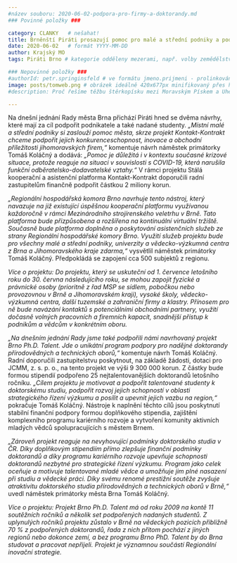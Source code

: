 ```yaml
---
#název souboru: 2020-06-02-podpora-pro-firmy-a-doktorandy.md
### Povinné položky ###

category: CLANKY   # nešahat!
title: Brněnští Piráti prosazují pomoc pro malé a střední podniky a podporu pro doktorandy
date: 2020-06-02   # formát YYYY-MM-DD
author: Krajský MO
tags: Piráti Brno # kategorie odděleny mezerami, např. volby zemědělství životní-prostředí piráti (viz https://jihomoravsky.pirati.cz/tags/)

### Nepovinné položky ###
#authorId: petr.springinsfeld # ve formátu jmeno.prijmeni - prolinkování s profilem přes uid
image: posts/tomweb.png # obrázek ideálně 420x677px minifikovaný přes https://tinypng.com/
#description: Proč řešíme těžbu štěrkopísku mezi Moravským Pískem a Uherským Ostrohem? Podrobné info o celé kauze.

---
```


Na dnešní jednání Rady města Brna přichází Piráti hned se dvěma návrhy, které mají za cíl podpořit podnikatele a také nadané studenty. *„Místní malé a střední podniky si zaslouží pomoc města, skrze projekt Kontakt-Kontrakt chceme podpořit jejich konkurenceschopnost, inovace a obchodní příležitosti jihomoravských firem,“* komentuje návrh náměstek primátorky Tomáš Koláčný a dodává: *„Pomoc je důležitá i v kontextu současné krizové situace, protože reaguje na situaci v souvislosti s COVID-19, která narušila funkční odběratelsko-dodavatelské vztahy.“* V rámci projektu Stálá kooperační a asistenční platforma Kontakt-Kontrakt doporučili radní zastupitelům finančně podpořit částkou 2 miliony korun.

*„Regionální hospodářská komora Brno navrhuje tento nástroj, který navazuje na již existující úspěšnou kooperační platformu využívanou každoročně v rámci Mezinárodního strojírenského veletrhu v Brně. Tato platforma bude přizpůsobena a rozšířena na kontinuální virtuální tržiště. Současně bude platforma doplněna o poskytování asistenčních služeb ze strany Regionální hospodářské komory Brno. Využití služeb projektu bude pro všechny malé a střední podniky, univerzity a vědecko-výzkumná centra z Brna a Jihomoravského kraje zdarma,“* vysvětlil náměstek primátorky Tomáš Koláčný. Předpokládá se zapojení cca 500 subjektů z regionu.

*Více o projektu: Do projektu, který se uskuteční od 1. července letošního roku do 30. června následujícího roku, se mohou zapojit fyzické a právnické osoby (prioritně z řad MSP se sídlem, pobočkou nebo provozovnou v Brně a Jihomoravském kraji), vysoké školy, vědecko-výzkumná centra, další tuzemské a zahraniční firmy a klastry. Přínosem pro ně bude navázání kontaktů s potenciálními obchodními partnery, využití dočasně volných pracovních a firemních kapacit, snadnější přístup k podnikům a vědcům v konkrétním oboru.*

*„Na dnešním jednání Rady jsme také podpořili námi navrhovaný projekt Brno Ph.D. Talent. Jde o unikátní program podpory pro nadějné doktorandy přírodovědných a technických oborů,“* komentuje návrh Tomáš Koláčný. Radní doporučili zastupitelstvu poskytnout, na základě žádosti, dotaci pro JCMM, z. s. p. o., na tento projekt ve výši 9 300 000 korun. Z částky bude formou stipendií podpořeno 25 nejtalentovanějších doktorandů letošního ročníku. *„Cílem projektu je motivovat a podpořit talentované studenty k doktorskému studiu, podpořit rozvoj jejich schopností v oblasti strategického řízení výzkumu a posílit a upevnit jejich vazbu na region,“* pokračuje Tomáš Koláčný. Nástroje k naplnění těchto cílů jsou poskytnutí stabilní finanční podpory formou doplňkového stipendia, zajištění komplexního programu kariérního rozvoje a vytvoření komunity aktivních mladých vědců spolupracujících s městem Brnem. 

*„Zároveň projekt reaguje na nevyhovující podmínky doktorského studia v ČR. Díky doplňkovým stipendiím přímo zlepšuje finanční podmínky doktorandů a díky programu kariérního rozvoje upevňuje schopnosti doktorandů nezbytné pro strategické řízení výzkumu. Program jako celek oceňuje a motivuje talentované mladé vědce a umožňuje jim plné nasazení při studiu a vědecké práci. Díky svému renomé prestižní soutěže zvyšuje atraktivitu doktorského studia přírodovědných a technických oborů v Brně,“* uvedl náměstek primátorky města Brna Tomáš Koláčný. 

*Více o projektu: Projekt Brno Ph.D. Talent má od roku 2009 na kontě 11 soutěžních ročníků a několik set podpořených nadaných studentů. Z uplynulých ročníků projektu zůstalo v Brně na vědeckých pozicích přibližně 70 % z podpořených doktorandů, řada z nich přitom pochází z jiných regionů nebo dokonce zemí, a bez programu Brno PhD. Talent by do Brna studovat a pracovat nepřijeli. Projekt je významnou součástí Regionální inovační strategie.* 


